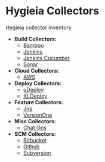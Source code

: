 # Hygieia Collectors

Hygieia collector inventory

- **Build Collectors:**
  - [Bamboo](build/bamboo/README.md)
  - [Jenkins](build/jenkins/README.md)
  - [Jenkins Cucumber](build/jenkins-cucumber/README.md)
  - [Sonar](build/sonar/README.md)
- **Cloud Collectors:**
  - [AWS](cloud/aws/README.md)
- **Deploy Collectors:**
  - [uDeploy](deploy/udeploy/README.md)
  - [XLDeploy](deploy/xldeploy/README.md)
- **Feature Collectors:**
  - [Jira](feature/jira/README.md)
  - [VersionOne](feature/versionone/README.md)
- **Misc Collectors:**
  - [Chat Ops](misc/chat-ops/README.md)
- **SCM Collectors:**
  - [Bitbucket](scm/bitbucket/README.md)
  - [Github](scm/github/README.md)
  - [Subversion](scm/subversion/README.md)
